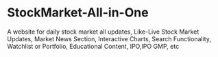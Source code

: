 # StockMarket-All-in-One
 A website for daily stock market all updates, Like-Live Stock Market Updates, Market News Section, Interactive Charts, Search Functionality, Watchlist or Portfolio, Educational Content, IPO,IPO GMP, etc
